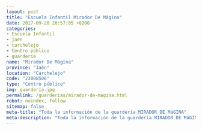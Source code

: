 ```yaml
---
layout: post
title: "Escuela Infantil Mirador De Mágina"
date: 2017-09-20 20:57:05 +0200
categories:
- Escuela Infantil
- jaen
- carchelejo
- Centro público
- guarderia
name: "Mirador De Mágina"
province: "Jaén"
location: "Carchelejo"
code: "23008506"
type: "Centro público"
img: guarderia.jpg
permalink: /guarderias/mirador-de-magina.html
robot: noindex, follow
sitemap: false
meta-title: "Toda la información de la guardería MIRADOR DE MáGINA"
meta-description: "Toda la información de la guardería MIRADOR DE MáGINA"
---
```

